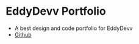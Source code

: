 # EddyDevv Portfolio

- A best design and code portfolio for EddyDevv
- [Github](https://github.com/EddyerDevv)
